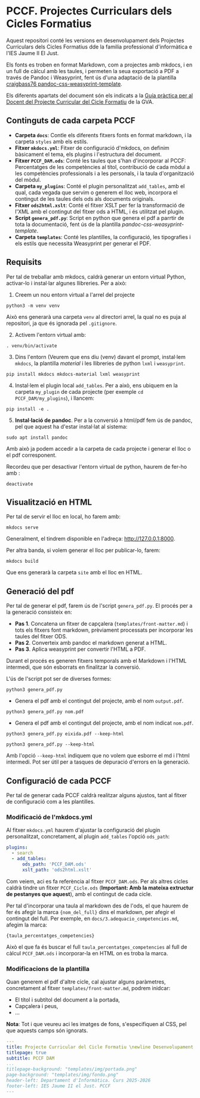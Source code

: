 # PCCF. Projectes Curriculars dels Cicles Formatius

Aquest repositori conté les versions en desenvolupament dels Projectes Curriculars dels Cicles Formatius dde la familia professional d'informàtica e l'IES Jaume II El Just.

Els fonts es troben en format Markdown, com a projectes amb mkdocs, i en un full de càlcul amb les taules, i permeten la seua exportació a PDF a través de Pandoc i Weasyprint, fent ús d'una adaptació de la plantilla [craigbass76
pandoc-css-weasyprint-template](https://github.com/craigbass76/pandoc-css-weasyprint-template).

Els diferents apartats del document són els indicats a la [Guía pràctica per al Docent del Projecte Curricular del Cicle Formatiu](https://ceice.gva.es/documents/388109149/390831792/PCCF_Guia_Practica_Docent_VAL.pdf) de la GVA.

## Continguts de cada carpeta PCCF

* **Carpeta `docs`**: Contle els diferents fitxers fonts en format markdown, i la carpeta `styles` amb els estils.
* **Fitxer `mkdocs.yml`**: Fitxer de configuració d'mkdocs, on definim bàsicament el tema, els plugins i l'estructura del document. 
* **Fitxer `PCCF_DAM.ods`**: Conté les taules que s'han d'incorporar al PCCF: Percentatges de les competències al títol, contribució de cada mòdul a les competències professionals i a les personals, i la taula d'organització del mòdul.
* **Carpeta `my_plugins`**: Conté el plugin personalitzat `add_tables`, amb el qual, cada vegada que servim o generem el lloc web, incorpora el contingut de les taules dels ods als documents originals.
* **Fitxer `ods2html.xslt`**: Conté el fitxer XSLT per fer la transformació de l'XML amb el contingut del fitxer ods a HTML, i és utilitzat pel plugin.
* **Script `genera_pdf.py`**: Script en python que genera el pdf a parrtir de tota la documentació, fent ús de la plantilla *pandoc-css-weasyprint-template*.
* **Carpeta `templates`**: Conté les plantilles, la configuració, les tipografies i els estils que necessita Weasyprint per generar el PDF.

## Requisits

Per tal de treballar amb mkdocs, caldrà generar un entorn virtual Python, activar-lo i instal·lar algunes llibreries. Per a això:

1. Creem un nou entorn virtual a l'arrel del projecte

```
python3 -m venv venv
```
Això ens generarà una carpeta `venv` al directori arrel, la qual no es puja al repositori, ja que és ignorada pel `.gitignore`.

2. Activem l'entorn virtual amb:

```
. venv/bin/activate
```

3. Dins l'entorn (Veurem que ens diu (venv) davant el prompt, instal·lem `mkdocs`, la plantilla *material* i les llibreries de python `lxml` i `weasyprint`.

```
pip install mkdocs mkdocs-material lxml weasyprint
```

4. Instal·lem el plugin local `add_tables`. Per a això, ens ubiquem en la carpeta `my_plugin` de cada projecte (per exemple `cd PCCF_DAM/my_plugins`), i llancem:

```
pip install -e .
```

5. **Instal·lació de pandoc**. Per a la conversió a html/pdf fem ús de pandoc, pel que aquest ha d'estar instal·lat al sistema:

```
sudo apt install pandoc
```

Amb això ja podem accedir a la carpeta de cada projecte i generar el lloc o el pdf corresponent.

Recordeu que per desactivar l'entorn virtual de python, haurem de fer-ho amb :

```
deactivate
```

## Visualització en HTML

Per tal de servir el lloc en local, ho farem amb:

```
mkdocs serve
```

Generalment, el tindrem disponible en l'adreça: http://127.0.0.1:8000.

Per altra banda, si volem generar el lloc per publicar-lo, farem:

```
mkdocs build
```

Que ens generarà la carpeta `site` amb el lloc en HTML.


## Generació del pdf

Per tal de generar el pdf, farem ús de l'script `genera_pdf.py`. El procés per a la generació consisteix en:

* **Pas 1**. Concatena un fitxer de capçalera (`templates/front-matter.md`) i tots els fitxers font markdown, prèviament processats per incorporar les taules del fitxer ODS.
* **Pas 2**. Converteix amb pandoc el markdown generat a HTML.
* **Pas 3**. Aplica weasyprint per convertir l'HTML a PDF.

Durant el procés es generen fitxers temporals amb el Markdown i l'HTML intermedi, que són esborrats en finalitzar la conversió.

L'ús de l'script pot ser de diverses formes:


```
python3 genera_pdf.py
```

* Genera el pdf amb el contingut del projecte, amb el nom `output.pdf`.


```
python3 genera_pdf.py nom.pdf
```

* Genera el pdf amb el contingut del projecte, amb el nom indicat `nom.pdf`.

```
python3 genera_pdf.py eixida.pdf --keep-html
```

```
python3 genera_pdf.py --keep-html
```

Amb l'opció `--keep-html` indiquem que no volem que esborre el md i l'html intermedi. Pot ser útil per a tasques de depuració d'errors en la generació.

## Configuració de cada PCCF

Per tal de generar cada PCCF caldrà realitzar alguns ajustos, tant al fitxer de configuració com a les plantilles.

### Modificació de l'mkdocs.yml

Al fitxer `mkdocs.yml` haurem d'ajustar la configuració del plugin personalitzat, concretament, al plugin `add_tables` l'opció `ods_path`:

```yaml
plugins:
  - search
  - add_tables:
      ods_path: 'PCCF_DAM.ods'
      xslt_path: 'ods2html.xslt'
```

Com veiem, aci es fa referència al fitxer `PCCF_DAM.ods`. Per als altres cicles caldrà tindre un fitxer `PCCF_Cicle.ods` (**Important: Amb la mateixa extructur de pestanyes que aquest**), amb el contingut de cada cicle.

Per tal d'incorporar una taula al markdown des de l'ods, el que haurem de fer és afegir la marca `{nom_del_full}` dins el markdown, per afegir el contingut del full. Per exemple, en `docs/3.adequacio_competencies.md`, afegim la marca:

```
{taula_percentatges_competencies}
```

Això el que fa és buscar el full `taula_percentatges_competencies` al full de càlcul `PCCF_DAM.ods` i incorporar-la en HTML on es troba la marca.

### Modificacions de la plantilla 

Quan generem el pdf d'altre cicle, cal ajustar alguns paràmetres, concretament al fitxer `templates/front-matter.md`, podrem inidcar:

* El títol i subtítol del document a la portada,
* Capçalera i peus,
* ...

**Nota**: Tot i que veureu aci les imatges de fons, s'especifiquen al CSS, pel que aquests camps són ignorats.


```yaml
---
title: Projecte Curricular del Cicle Formatiu \newline Desenvolupament d'Aplicacions Multiplataforma
titlepage: true
subtitle: PCCF DAM
...
titlepage-background: "templates/img/portada.png"
page-background: "templates/img/fondo.png"
header-left: Departament d'Informàtica. Curs 2025-2026
footer-left: IES Jaume II el Just. PCCF
---
```